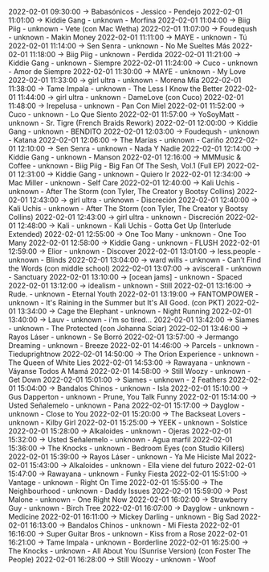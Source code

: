 2022-02-01 09:30:00 -> Babasónicos - Jessico - Pendejo
2022-02-01 11:01:00 -> Kiddie Gang - unknown - Morfina
2022-02-01 11:04:00 -> Biig Piig - unknown - Vete (con Mac Wetha)
2022-02-01 11:07:00 -> Foudeqush - unknown - Makin Money
2022-02-01 11:11:00 -> MAYE - unknown - Tú
2022-02-01 11:14:00 -> Sen Senra - unknown - No Me Sueltes Más
2022-02-01 11:18:00 -> Biig Piig - unknown - Perdida
2022-02-01 11:21:00 -> Kiddie Gang - unknown - Siempre
2022-02-01 11:24:00 -> Cuco - unknown - Amor de Siempre
2022-02-01 11:30:00 -> MAYE - unknown - My Love
2022-02-01 11:33:00 -> girl ultra - unknown - Morena Mía
2022-02-01 11:38:00 -> Tame Impala - unknown - The Less I Know the Better
2022-02-01 11:44:00 -> girl ultra - unknown - DameLove (con Cuco)
2022-02-01 11:48:00 -> Irepelusa - unknown - Pan Con Miel
2022-02-01 11:52:00 -> Cuco - unknown - Lo Que Siento
2022-02-01 11:57:00 -> YoSoyMatt - unknown - Sr. Tigre (French Braids Rework)
2022-02-01 12:00:00 -> Kiddie Gang - unknown - BENDITO
2022-02-01 12:03:00 -> Foudeqush - unknown - Katana
2022-02-01 12:06:00 -> The Marías - unknown - Cariño
2022-02-01 12:10:00 -> Sen Senra - unknown - Nada Y Nadie
2022-02-01 12:14:00 -> Kiddie Gang - unknown - Manson
2022-02-01 12:16:00 -> MMMusic & Coffee - unknown - Biig Piig - Big Fan Of The Sesh, Vol.1 (Full EP)
2022-02-01 12:31:00 -> Kiddie Gang - unknown - Quiero Ir
2022-02-01 12:34:00 -> Mac Miller - unknown - Self Care
2022-02-01 12:40:00 -> Kali Uchis - unknown - After The Storm (con Tyler, The Creator y Bootsy Collins)
2022-02-01 12:43:00 -> girl ultra - unknown - Discreción
2022-02-01 12:40:00 -> Kali Uchis - unknown - After The Storm (con Tyler, The Creator y Bootsy Collins)
2022-02-01 12:43:00 -> girl ultra - unknown - Discreción
2022-02-01 12:48:00 -> Kali - unknown - Kali Uchis - Gotta Get Up (Interlude Extended)
2022-02-01 12:55:00 -> One Too Many - unknown - One Too Many
2022-02-01 12:58:00 -> Kiddie Gang - unknown - FLUSH
2022-02-01 12:59:00 -> Elior - unknown - Discover
2022-02-01 13:01:00 -> less.people - unknown - Blinds
2022-02-01 13:04:00 -> ward wills - unknown - Can’t Find the Words (con middle school)
2022-02-01 13:07:00 -> aviscerall - unknown - Sanctuary
2022-02-01 13:10:00 -> [ocean jams] - unknown - Spaced
2022-02-01 13:12:00 -> idealism - unknown - Still
2022-02-01 13:16:00 -> Rude. - unknown - Eternal Youth
2022-02-01 13:19:00 -> FANTOMPOWER - unknown - It's Raining in the Summer but It's All Good. (con PKT)
2022-02-01 13:34:00 -> Cage the Elephant - unknown - Night Running
2022-02-01 13:40:00 -> Lauv - unknown - i'm so tired...
2022-02-01 13:42:00 -> Siames - unknown - The Protected (con Johanna Sciar)
2022-02-01 13:46:00 -> Rayos Láser - unknown - Se Borró
2022-02-01 13:57:00 -> Jermango Dreaming - unknown - Breeze
2022-02-01 14:46:00 -> Parcels - unknown - Tieduprightnow
2022-02-01 14:50:00 -> The Orion Experience - unknown - The Queen of White Lies
2022-02-01 14:53:00 -> Rawayana - unknown - Váyanse Todos A Mamá
2022-02-01 14:58:00 -> Still Woozy - unknown - Get Down
2022-02-01 15:01:00 -> Siames - unknown - 2 Feathers
2022-02-01 15:04:00 -> Bandalos Chinos - unknown - Isla
2022-02-01 15:10:00 -> Gus Dapperton - unknown - Prune, You Talk Funny
2022-02-01 15:14:00 -> Usted Señalemelo - unknown - Pana
2022-02-01 15:17:00 -> Dayglow - unknown - Close to You
2022-02-01 15:20:00 -> The Backseat Lovers - unknown - Kilby Girl
2022-02-01 15:25:00 -> YEEK - unknown - Solstice
2022-02-01 15:28:00 -> Alkaloides - unknown - Ojeras
2022-02-01 15:32:00 -> Usted Señalemelo - unknown - Agua marfil
2022-02-01 15:36:00 -> The Knocks - unknown - Bedroom Eyes (con Studio Killers)
2022-02-01 15:39:00 -> Rayos Láser - unknown - Ya Me Hiciste Mal
2022-02-01 15:43:00 -> Alkaloides - unknown - Ella viene del futuro
2022-02-01 15:47:00 -> Rawayana - unknown - Funky Fiesta
2022-02-01 15:51:00 -> Vantage - unknown - Right On Time
2022-02-01 15:55:00 -> The Neighbourhood - unknown - Daddy Issues
2022-02-01 15:59:00 -> Post Malone - unknown - One Right Now
2022-02-01 16:02:00 -> Strawberry Guy - unknown - Birch Tree
2022-02-01 16:07:00 -> Dayglow - unknown - Medicine
2022-02-01 16:11:00 -> Mickey Darling - unknown - Big Sad
2022-02-01 16:13:00 -> Bandalos Chinos - unknown - Mi Fiesta
2022-02-01 16:16:00 -> Super Guitar Bros - unknown - Kiss from a Rose
2022-02-01 16:21:00 -> Tame Impala - unknown - Borderline
2022-02-01 16:25:00 -> The Knocks - unknown - All About You (Sunrise Version) (con Foster The People)
2022-02-01 16:28:00 -> Still Woozy - unknown - Woof
